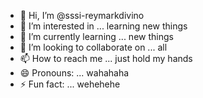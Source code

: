 - 👋 Hi, I’m @sssi-reymarkdivino
- 👀 I’m interested in ... learning new things
- 🌱 I’m currently learning ... new things
- 💞️ I’m looking to collaborate on ... all
- 📫 How to reach me ... just hold my hands
- 😄 Pronouns: ... wahahaha
- ⚡ Fun fact: ... wehehehe

<!---
sssi-reymarkdivino/sssi-reymarkdivino is a ✨ special ✨ repository because its `README.md` (this file) appears on your GitHub profile.
You can click the Preview link to take a look at your changes.
--->
